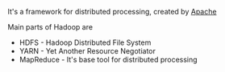 It's a framework for distributed processing, created by [Apache](https://www.apache.org/)

Main parts of Hadoop are
* HDFS - Hadoop Distributed File System
* YARN - Yet Another Resource Negotiator
* MapReduce - It's base tool for distributed processing